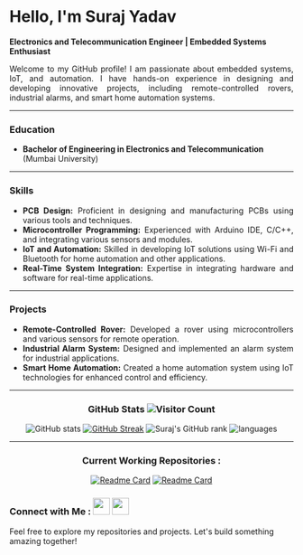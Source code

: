 # Hello, I'm Suraj Yadav

**Electronics and Telecommunication Engineer | Embedded Systems Enthusiast**
<div align="justify"> 
Welcome to my GitHub profile! I am passionate about embedded systems, IoT, and automation. 
I have hands-on experience in designing and developing innovative projects, including remote-controlled rovers, 
industrial alarms, and smart home automation systems.
</div>

----

### Education
- **Bachelor of Engineering in Electronics and Telecommunication** (Mumbai University)
----
<div align="justify"> 
  
### Skills
- **PCB Design:** Proficient in designing and manufacturing PCBs using various tools and techniques.
- **Microcontroller Programming:** Experienced with Arduino IDE, C/C++, and integrating various sensors and modules.
- **IoT and Automation:** Skilled in developing IoT solutions using Wi-Fi and Bluetooth for home automation and other applications.
- **Real-Time System Integration:** Expertise in integrating hardware and software for real-time applications.
</div>

----
<div align="justify"> 

### Projects
- **Remote-Controlled Rover:** Developed a rover using microcontrollers and various sensors for remote operation.
- **Industrial Alarm System:** Designed and implemented an alarm system for industrial applications.
- **Smart Home Automation:** Created a home automation system using IoT technologies for enhanced control and efficiency.
</div>

----

<div align="center"> 
  
### GitHub Stats ![Visitor Count](https://komarev.com/ghpvc/?username=Suraj2930&color=blue&style=for-the-badge) 

![GitHub stats](https://github-readme-stats.vercel.app/api?username=Suraj2930&show_icons=true&theme=swift&border_radius=10&rank_icon=percentile&custom_title=Stats)
[![GitHub Streak](https://git-hub-streak-stats.vercel.app?user=Suraj2930&theme=swift&border_radius=10&date_format=j%20M%5B%20Y%5D&card_width=300&card_height=100)](https://git.io/streak-stats)
![Suraj's GitHub rank](https://github-readme-stats.vercel.app/api?username=Suraj2930&hide=contribs,prs,stars,commits,issues&theme=swift&border_radius=10&custom_title=Suraj's%20Rank)
![languages](https://github-readme-stats.vercel.app/api/top-langs/?username=Suraj2930&langs_count=10&theme=swift&border_radius=10&layout=compact&custom_title=languages-used)

----

### Current Working Repositories : 
[![Readme Card](https://github-readme-stats.vercel.app/api/pin/?username=Suraj2930&repo=Microcontroller-Projects-Journey)](https://github.com/Suraj2930/Microcontroller-Projects-Journey)
[![Readme Card](https://github-readme-stats.vercel.app/api/pin/?username=Suraj2930&repo=Using-8051-micrcontrollers)](https://github.com/Suraj2930/Using-8051-micrcontrollers)

</div>

### Connect with Me :  [<img width="30" height="30" src="https://images.rawpixel.com/image_png_800/czNmcy1wcml2YXRlL3Jhd3BpeGVsX2ltYWdlcy93ZWJzaXRlX2NvbnRlbnQvbHIvdjk4Mi1kNS0xMF8xLnBuZw.png">](https://www.linkedin.com/in/suraj-yadav-63b17522b/)  [<img width="30" height="30" src="https://cdn4.iconfinder.com/data/icons/social-media-logos-6/512/112-gmail_email_mail-512.png">](mailto:surajya2123@gmail.com)

Feel free to explore my repositories and projects. 
Let's build something amazing together!